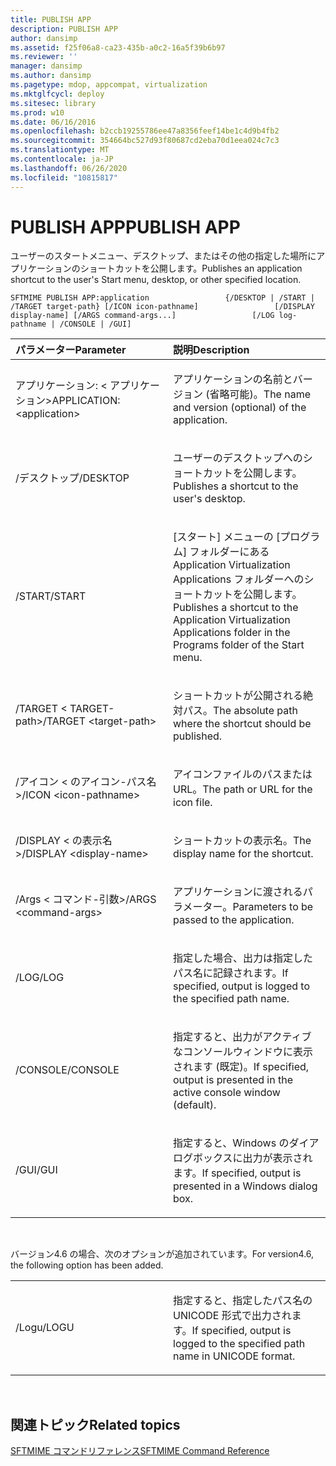 ```yaml
---
title: PUBLISH APP
description: PUBLISH APP
author: dansimp
ms.assetid: f25f06a8-ca23-435b-a0c2-16a5f39b6b97
ms.reviewer: ''
manager: dansimp
ms.author: dansimp
ms.pagetype: mdop, appcompat, virtualization
ms.mktglfcycl: deploy
ms.sitesec: library
ms.prod: w10
ms.date: 06/16/2016
ms.openlocfilehash: b2ccb19255786ee47a8356feef14be1c4d9b4fb2
ms.sourcegitcommit: 354664bc527d93f80687cd2eba70d1eea024c7c3
ms.translationtype: MT
ms.contentlocale: ja-JP
ms.lasthandoff: 06/26/2020
ms.locfileid: "10815817"
---
```

# <span data-ttu-id="a14b1-103">PUBLISH APP</span><span class="sxs-lookup"><span data-stu-id="a14b1-103">PUBLISH APP</span></span>


<span data-ttu-id="a14b1-104">ユーザーのスタートメニュー、デスクトップ、またはその他の指定した場所にアプリケーションのショートカットを公開します。</span><span class="sxs-lookup"><span data-stu-id="a14b1-104">Publishes an application shortcut to the user's Start menu, desktop, or other specified location.</span></span>

`SFTMIME PUBLISH APP:application                 {/DESKTOP | /START | /TARGET target-path} [/ICON icon-pathname]                 [/DISPLAY display-name] [/ARGS command-args...]                 [/LOG log-pathname | /CONSOLE | /GUI]`

<table>
<colgroup>
<col width="50%" />
<col width="50%" />
</colgroup>
<thead>
<tr class="header">
<th align="left"><span data-ttu-id="a14b1-105">パラメーター</span><span class="sxs-lookup"><span data-stu-id="a14b1-105">Parameter</span></span></th>
<th align="left"><span data-ttu-id="a14b1-106">説明</span><span class="sxs-lookup"><span data-stu-id="a14b1-106">Description</span></span></th>
</tr>
</thead>
<tbody>
<tr class="odd">
<td align="left"><p><span data-ttu-id="a14b1-107">アプリケーション: &lt; アプリケーション&gt;</span><span class="sxs-lookup"><span data-stu-id="a14b1-107">APPLICATION:&lt;application&gt;</span></span></p></td>
<td align="left"><p><span data-ttu-id="a14b1-108">アプリケーションの名前とバージョン (省略可能)。</span><span class="sxs-lookup"><span data-stu-id="a14b1-108">The name and version (optional) of the application.</span></span></p></td>
</tr>
<tr class="even">
<td align="left"><p><span data-ttu-id="a14b1-109">/デスクトップ</span><span class="sxs-lookup"><span data-stu-id="a14b1-109">/DESKTOP</span></span></p></td>
<td align="left"><p><span data-ttu-id="a14b1-110">ユーザーのデスクトップへのショートカットを公開します。</span><span class="sxs-lookup"><span data-stu-id="a14b1-110">Publishes a shortcut to the user's desktop.</span></span></p></td>
</tr>
<tr class="odd">
<td align="left"><p><span data-ttu-id="a14b1-111">/START</span><span class="sxs-lookup"><span data-stu-id="a14b1-111">/START</span></span></p></td>
<td align="left"><p><span data-ttu-id="a14b1-112">[スタート] メニューの [プログラム] フォルダーにある Application Virtualization Applications フォルダーへのショートカットを公開します。</span><span class="sxs-lookup"><span data-stu-id="a14b1-112">Publishes a shortcut to the Application Virtualization Applications folder in the Programs folder of the Start menu.</span></span></p></td>
</tr>
<tr class="even">
<td align="left"><p><span data-ttu-id="a14b1-113">/TARGET &lt; TARGET-path&gt;</span><span class="sxs-lookup"><span data-stu-id="a14b1-113">/TARGET &lt;target-path&gt;</span></span></p></td>
<td align="left"><p><span data-ttu-id="a14b1-114">ショートカットが公開される絶対パス。</span><span class="sxs-lookup"><span data-stu-id="a14b1-114">The absolute path where the shortcut should be published.</span></span></p></td>
</tr>
<tr class="odd">
<td align="left"><p><span data-ttu-id="a14b1-115">/アイコン &lt; のアイコン-パス名&gt;</span><span class="sxs-lookup"><span data-stu-id="a14b1-115">/ICON &lt;icon-pathname&gt;</span></span></p></td>
<td align="left"><p><span data-ttu-id="a14b1-116">アイコンファイルのパスまたは URL。</span><span class="sxs-lookup"><span data-stu-id="a14b1-116">The path or URL for the icon file.</span></span></p></td>
</tr>
<tr class="even">
<td align="left"><p><span data-ttu-id="a14b1-117">/DISPLAY &lt; の表示名&gt;</span><span class="sxs-lookup"><span data-stu-id="a14b1-117">/DISPLAY &lt;display-name&gt;</span></span></p></td>
<td align="left"><p><span data-ttu-id="a14b1-118">ショートカットの表示名。</span><span class="sxs-lookup"><span data-stu-id="a14b1-118">The display name for the shortcut.</span></span></p></td>
</tr>
<tr class="odd">
<td align="left"><p><span data-ttu-id="a14b1-119">/Args &lt; コマンド-引数&gt;</span><span class="sxs-lookup"><span data-stu-id="a14b1-119">/ARGS &lt;command-args&gt;</span></span></p></td>
<td align="left"><p><span data-ttu-id="a14b1-120">アプリケーションに渡されるパラメーター。</span><span class="sxs-lookup"><span data-stu-id="a14b1-120">Parameters to be passed to the application.</span></span></p></td>
</tr>
<tr class="even">
<td align="left"><p><span data-ttu-id="a14b1-121">/LOG</span><span class="sxs-lookup"><span data-stu-id="a14b1-121">/LOG</span></span></p></td>
<td align="left"><p><span data-ttu-id="a14b1-122">指定した場合、出力は指定したパス名に記録されます。</span><span class="sxs-lookup"><span data-stu-id="a14b1-122">If specified, output is logged to the specified path name.</span></span></p></td>
</tr>
<tr class="odd">
<td align="left"><p><span data-ttu-id="a14b1-123">/CONSOLE</span><span class="sxs-lookup"><span data-stu-id="a14b1-123">/CONSOLE</span></span></p></td>
<td align="left"><p><span data-ttu-id="a14b1-124">指定すると、出力がアクティブなコンソールウィンドウに表示されます (既定)。</span><span class="sxs-lookup"><span data-stu-id="a14b1-124">If specified, output is presented in the active console window (default).</span></span></p></td>
</tr>
<tr class="even">
<td align="left"><p><span data-ttu-id="a14b1-125">/GUI</span><span class="sxs-lookup"><span data-stu-id="a14b1-125">/GUI</span></span></p></td>
<td align="left"><p><span data-ttu-id="a14b1-126">指定すると、Windows のダイアログボックスに出力が表示されます。</span><span class="sxs-lookup"><span data-stu-id="a14b1-126">If specified, output is presented in a Windows dialog box.</span></span></p></td>
</tr>
</tbody>
</table>

 

<span data-ttu-id="a14b1-127">バージョン4.6 の場合、次のオプションが追加されています。</span><span class="sxs-lookup"><span data-stu-id="a14b1-127">For version4.6, the following option has been added.</span></span>

<table>
<colgroup>
<col width="50%" />
<col width="50%" />
</colgroup>
<tbody>
<tr class="odd">
<td align="left"><p><span data-ttu-id="a14b1-128">/Logu</span><span class="sxs-lookup"><span data-stu-id="a14b1-128">/LOGU</span></span></p></td>
<td align="left"><p><span data-ttu-id="a14b1-129">指定すると、指定したパス名の UNICODE 形式で出力されます。</span><span class="sxs-lookup"><span data-stu-id="a14b1-129">If specified, output is logged to the specified path name in UNICODE format.</span></span></p></td>
</tr>
</tbody>
</table>

 

## <span data-ttu-id="a14b1-130">関連トピック</span><span class="sxs-lookup"><span data-stu-id="a14b1-130">Related topics</span></span>


[<span data-ttu-id="a14b1-131">SFTMIME コマンドリファレンス</span><span class="sxs-lookup"><span data-stu-id="a14b1-131">SFTMIME Command Reference</span></span>](sftmime--command-reference.md)

 

 






